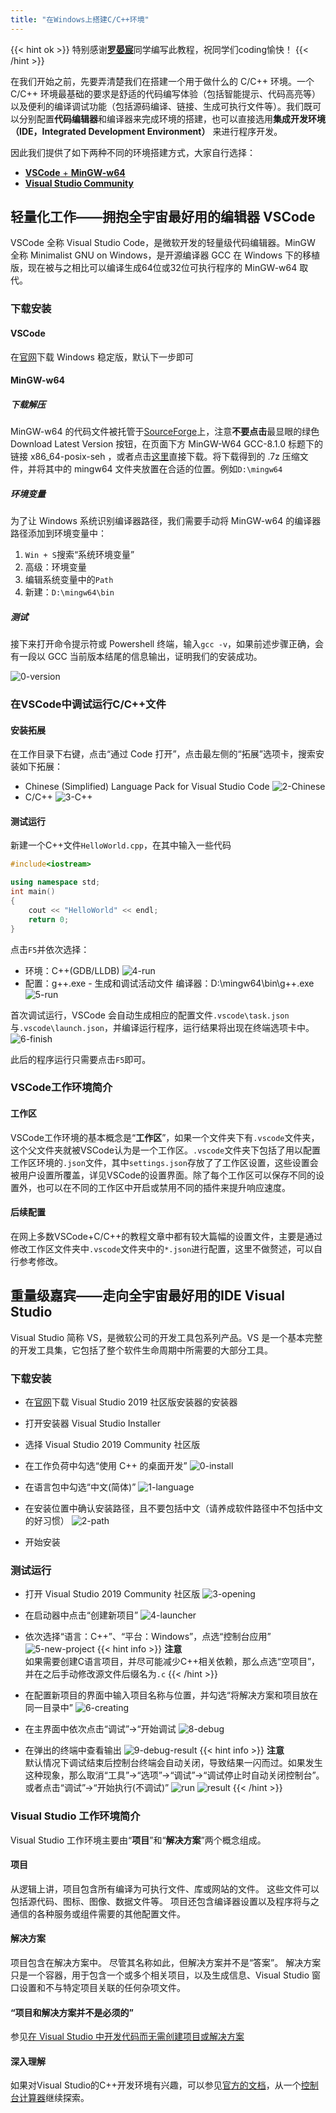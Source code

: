 ```yaml
---
title: "在Windows上搭建C/C++环境"
---
```

{{< hint ok >}}
特别感谢[**罗晏宸**](https://github.com/lyc0930)同学编写此教程，祝同学们coding愉快！
{{< /hint >}}

在我们开始之前，先要弄清楚我们在搭建一个用于做什么的 C/C++ 环境。一个 C/C++ 环境最基础的要求是舒适的代码编写体验（包括智能提示、代码高亮等）以及便利的编译调试功能（包括源码编译、链接、生成可执行文件等）。我们既可以分别配置**代码编辑器**和编译器来完成环境的搭建，也可以直接选用**集成开发环境（IDE，Integrated Development Environment）** 来进行程序开发。

因此我们提供了如下两种不同的环境搭建方式，大家自行选择：

- [**VSCode** + **MinGW-w64**](#轻量化工作拥抱全宇宙最好用的编辑器-vscode)
- [**Visual Studio Community**](#重量级嘉宾走向全宇宙最好用的ide-visual-studio)

## 轻量化工作——拥抱全宇宙最好用的编辑器 VSCode

VSCode 全称 Visual Studio Code，是微软开发的轻量级代码编辑器。MinGW 全称 Minimalist GNU on Windows，是开源编译器 GCC 在 Windows 下的移植版，现在被与之相比可以编译生成64位或32位可执行程序的 MinGW-w64 取代。

### 下载安装

#### VSCode

在[官网](https://code.visualstudio.com/Download)下载 Windows 稳定版，默认下一步即可

#### MinGW-w64

##### 下载解压

MinGW-w64 的代码文件被托管于[SourceForge](https://sourceforge.net/projects/mingw-w64/files/mingw-w64/mingw-w64-release/)上，注意**不要点击**最显眼的绿色 Download Latest Version 按钮，在页面下方 MinGW-W64 GCC-8.1.0 标题下的链接 x86_64-posix-seh ，或者点击[这里](https://sourceforge.net/projects/mingw-w64/files/Toolchains%20targetting%20Win64/Personal%20Builds/mingw-builds/8.1.0/threads-posix/seh/x86_64-8.1.0-release-posix-seh-rt_v6-rev0.7z)直接下载。将下载得到的 .7z 压缩文件，并将其中的 mingw64 文件夹放置在合适的位置。例如`D:\mingw64`

##### 环境变量

为了让 Windows 系统识别编译器路径，我们需要手动将 MinGW-w64 的编译器路径添加到环境变量中：

1. `Win + S`搜索“系统环境变量”
3. 高级：环境变量
3. 编辑系统变量中的`Path`
4. 新建：`D:\mingw64\bin`

##### 测试

接下来打开命令提示符或 Powershell 终端，输入`gcc -v`，如果前述步骤正确，会有一段以 GCC 当前版本结尾的信息输出，证明我们的安装成功。

![0-version](Windows/VSCode/0-version.png)

### 在VSCode中调试运行C/C++文件

#### 安装拓展

在工作目录下右键，点击“通过 Code 打开”，点击最左侧的“拓展”选项卡，搜索安装如下拓展：

- Chinese (Simplified) Language Pack for Visual Studio Code
![2-Chinese](Windows/VSCode/2-Chinese.png)
- C/C++
![3-C++](Windows/VSCode/3-C++.png)

#### 测试运行

新建一个C++文件`HelloWorld.cpp`，在其中输入一些代码

```C++
#include<iostream>

using namespace std;
int main()
{
    cout << "HelloWorld" << endl;
    return 0;
}
```

点击`F5`并依次选择：

- 环境：C++(GDB/LLDB)
![4-run](Windows/VSCode/4-run.png)
- 配置：g++.exe - 生成和调试活动文件 编译器：D:\mingw64\bin\g++.exe
![5-run](Windows/VSCode/5-run.png)

首次调试运行，VSCode 会自动生成相应的配置文件`.vscode\task.json`与`.vscode\launch.json`，并编译运行程序，运行结果将出现在终端选项卡中。
![6-finish](Windows/VSCode/6-finish.png)

此后的程序运行只需要点击`F5`即可。

### VSCode工作环境简介

#### 工作区

VSCode工作环境的基本概念是“**工作区**”，如果一个文件夹下有`.vscode`文件夹，这个父文件夹就被VSCode认为是一个工作区。`.vscode`文件夹下包括了用以配置工作区环境的`.json`文件，其中`settings.json`存放了了工作区设置，这些设置会被用户设置所覆盖，详见VSCode的设置界面。除了每个工作区可以保存不同的设置外，也可以在不同的工作区中开启或禁用不同的插件来提升响应速度。

#### 后续配置

在网上多数VSCode+C/C++的教程文章中都有较大篇幅的设置文件，主要是通过修改工作区文件夹中`.vscode`文件夹中的`*.json`进行配置，这里不做赘述，可以自行参考修改。



## 重量级嘉宾——走向全宇宙最好用的IDE Visual Studio

Visual Studio 简称 VS，是微软公司的开发工具包系列产品。VS 是一个基本完整的开发工具集，它包括了整个软件生命周期中所需要的大部分工具。

### 下载安装

- 在[官网](https://visualstudio.microsoft.com/zh-hans/downloads/)下载 Visual Studio 2019 社区版安装器的安装器

- 打开安装器 Visual Studio Installer

- 选择 Visual Studio 2019 Community 社区版

- 在工作负荷中勾选“使用 C++ 的桌面开发”
![0-install](Windows/VS/0-install.png)

- 在语言包中勾选“中文(简体)”
![1-language](Windows/VS/1-language.png)

- 在安装位置中确认安装路径，且不要包括中文（请养成软件路径中不包括中文的好习惯）
![2-path](Windows/VS/2-path.png)

- 开始安装

### 测试运行

- 打开 Visual Studio 2019 Community 社区版
![3-opening](Windows/VS/3-opening.png)

- 在启动器中点击“创建新项目”
![4-launcher](Windows/VS/4-launcher.png)

- 依次选择“语言：C++”、“平台：Windows”，点选“控制台应用”
![5-new-project](Windows/VS/5-new-project.png)
{{< hint info >}}
**注意**\
如果需要创建C语言项目，并尽可能减少C++相关依赖，那么点选“空项目”，并在之后手动修改源文件后缀名为`.c`
{{< /hint >}}

- 在配置新项目的界面中输入项目名称与位置，并勾选“将解决方案和项目放在同一目录中”
![6-creating](Windows/VS/6-creating.png)

- 在主界面中依次点击“调试”->“开始调试
![8-debug](Windows/VS/8-debug.png)

- 在弹出的终端中查看输出
![9-debug-result](Windows/VS/9-debug-result.png)
{{< hint info >}}
**注意**\
默认情况下调试结束后控制台终端会自动关闭，导致结果一闪而过。如果发生这种现象，那么取消“工具”->“选项”->“调试”->“调试停止时自动关闭控制台”。或者点击“调试”->“开始执行(不调试)”
![run](Windows/VS/run.png)
![result](Windows/VS/result.png)
{{< /hint >}}

### Visual Studio 工作环境简介

Visual Studio 工作环境主要由“**项目**”和“**解决方案**”两个概念组成。

#### 项目

从逻辑上讲，项目包含所有编译为可执行文件、库或网站的文件。 这些文件可以包括源代码、图标、图像、数据文件等。 项目还包含编译器设置以及程序将与之通信的各种服务或组件需要的其他配置文件。

#### 解决方案

项目包含在解决方案中。 尽管其名称如此，但解决方案并不是“答案”。 解决方案只是一个容器，用于包含一个或多个相关项目，以及生成信息、Visual Studio 窗口设置和不与特定项目关联的任何杂项文件。

#### “项目和解决方案并不是必须的”

参见[在 Visual Studio 中开发代码而无需创建项目或解决方案](https://docs.microsoft.com/zh-cn/visualstudio/ide/develop-code-in-visual-studio-without-projects-or-solutions?view=vs-2019)

#### 深入理解

如果对Visual Studio的C++开发环境有兴趣，可以参见[官方的文档](https://docs.microsoft.com/zh-cn/visualstudio/ide/?view=vs-2019)，从一个[控制台计算器](https://docs.microsoft.com/zh-cn/cpp/get-started/tutorial-console-cpp?view=msvc-160)继续探索。